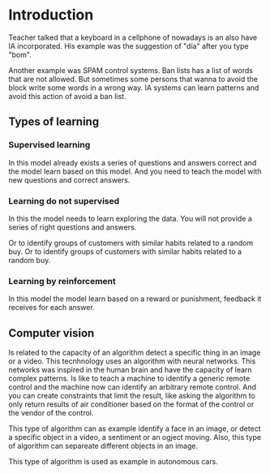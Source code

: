 # Introduction

Teacher talked that a keyboard in a cellphone of nowadays is an also have IA incorporated. His example was the suggestion of "dia" after you type "bom".

Another example was SPAM control systems. Ban lists has a list of words that are not allowed. But sometimes some persons that wanna to avoid the block write some words in a wrong way. IA systems can learn patterns and avoid this action of avoid a ban list.


## Types of learning


### Supervised learning

In this model already exists a series of questions and answers correct and the model learn based on this model. And you need to teach the model with new questions and correct answers.


### Learning do not supervised

In this the model needs to learn exploring the data. You will not provide a series of right questions and answers.

 Or to identify groups of customers with similar habits related to a random buy. Or to identify groups of customers with similar habits related to a random buy.


### Learning by reinforcement

In this model the model learn based on a reward or punishment, feedback it receives for each answer.


## Computer vision

Is related to the capacity of an algorithm detect a specific thing in an image or a video. This tecnhnology uses an algorithm with neural networks. This networks was inspired in the human brain and have the capacity of learn complex patterns. Is like to teach a machine to identify a generic remote control and the machine now can identify an arbitrary remote control. And you can create constraints that limit the result, like asking the algorithm to only return results of air conditioner based on the format of the control or the vendor of the control.

This type of algorithm can as example identify a face in an image, or detect a specific object in a video, a sentiment or an ogject moving. Also, this type of algorithm can separeate different objects in an image.

This type of algorithm is used as example in autonomous cars.